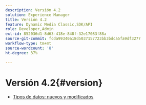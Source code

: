```yaml
---
description: Versión 4.2
solution: Experience Manager
title: Versión 4.2
feature: Dynamic Media Classic,SDK/API
role: Developer,Admin
exl-id: 852036d1-8d63-418e-848f-32e17083f88a
source-git-commit: fcda99340a18d5037157723bb3bdca5fa9df3277
workflow-type: tm+mt
source-wordcount: '8'
ht-degree: 37%

---
```


# Versión 4.2{#version}

* [Tipos de datos: nuevos y modificados](r-4-2-types.md)
